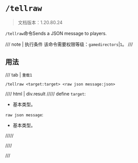 # `/tellraw`

> 文档版本：1.20.80.24

`/tellraw`命令Sends a JSON message to players.

/// note | 执行条件
该命令需要权限等级：`gamedirectors`|`1`。
///

## 用法

/// tab | `重载1`
```mcfunction
/tellraw <target:target> <raw json message:json>
```

//// html | div.result
///// define
`target`: <!-- md:samp target -->

- 基本类型。

`raw json message`: <!-- md:samp json -->

- 基本类型。


/////

////

///
